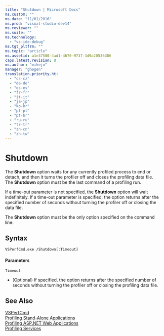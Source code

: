```yaml
---
title: "Shutdown | Microsoft Docs"
ms.custom: ""
ms.date: "11/01/2016"
ms.prod: "visual-studio-dev14"
ms.reviewer: ""
ms.suite: ""
ms.technology: 
  - "vs-ide-debug"
ms.tgt_pltfrm: ""
ms.topic: "article"
ms.assetid: a1e37500-4ad1-4670-9737-3d9a20536386
caps.latest.revision: 8
ms.author: "mikejo"
manager: "ghogen"
translation.priority.ht: 
  - "cs-cz"
  - "de-de"
  - "es-es"
  - "fr-fr"
  - "it-it"
  - "ja-jp"
  - "ko-kr"
  - "pl-pl"
  - "pt-br"
  - "ru-ru"
  - "tr-tr"
  - "zh-cn"
  - "zh-tw"
---
```

# Shutdown
The **Shutdown** option waits for any currently profiled process to end or detach, and then it turns the profiler off and closes the profiling data file. The **Shutdown** option must be the last command of a profiling run.  
  
 If a time-out parameter is not specified, the **Shutdown** option will wait indefinitely. If a time-out parameter is specified, the option returns after the specified number of seconds without turning the profiler off or closing the data file.  
  
 The **Shutdown** option must be the only option specified on the command line.  
  
## Syntax  
  
```  
VSPerfCmd.exe /Shutdown[:Timeout]  
```  
  
#### Parameters  
 `Timeout`  
 -   (Optional) If specified, the option returns after the specified number of seconds without turning the profiler off or closing the profiling data file.  
  
## See Also  
 [VSPerfCmd](../profiling/vsperfcmd.md)   
 [Profiling Stand-Alone Applications](../profiling/command-line-profiling-of-stand-alone-applications.md)   
 [Profiling ASP.NET Web Applications](../profiling/command-line-profiling-of-aspnet-web-applications.md)   
 [Profiling Services](../profiling/command-line-profiling-of-services.md)